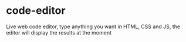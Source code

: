 # code-editor
Live web code editor, type anything you want in HTML, CSS and JS, the editor will display the results at the moment
